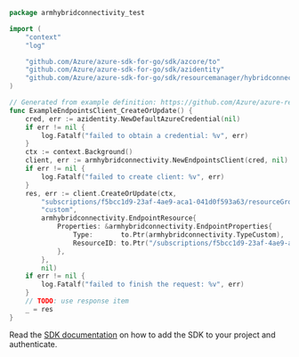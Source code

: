 ```go
package armhybridconnectivity_test

import (
	"context"
	"log"

	"github.com/Azure/azure-sdk-for-go/sdk/azcore/to"
	"github.com/Azure/azure-sdk-for-go/sdk/azidentity"
	"github.com/Azure/azure-sdk-for-go/sdk/resourcemanager/hybridconnectivity/armhybridconnectivity"
)

// Generated from example definition: https://github.com/Azure/azure-rest-api-specs/tree/main/specification/hybridconnectivity/resource-manager/Microsoft.HybridConnectivity/preview/2022-05-01-preview/examples/EndpointsPutCustom.json
func ExampleEndpointsClient_CreateOrUpdate() {
	cred, err := azidentity.NewDefaultAzureCredential(nil)
	if err != nil {
		log.Fatalf("failed to obtain a credential: %v", err)
	}
	ctx := context.Background()
	client, err := armhybridconnectivity.NewEndpointsClient(cred, nil)
	if err != nil {
		log.Fatalf("failed to create client: %v", err)
	}
	res, err := client.CreateOrUpdate(ctx,
		"subscriptions/f5bcc1d9-23af-4ae9-aca1-041d0f593a63/resourceGroups/hybridRG/providers/Microsoft.HybridCompute/machines/testMachine",
		"custom",
		armhybridconnectivity.EndpointResource{
			Properties: &armhybridconnectivity.EndpointProperties{
				Type:       to.Ptr(armhybridconnectivity.TypeCustom),
				ResourceID: to.Ptr("/subscriptions/f5bcc1d9-23af-4ae9-aca1-041d0f593a63/resourceGroups/hybridRG/providers/Microsoft.Relay/namespaces/custom-relay-namespace"),
			},
		},
		nil)
	if err != nil {
		log.Fatalf("failed to finish the request: %v", err)
	}
	// TODO: use response item
	_ = res
}
```

Read the [SDK documentation](https://github.com/Azure/azure-sdk-for-go/blob/sdk%2Fresourcemanager%2Fhybridconnectivity%2Farmhybridconnectivity%2Fv0.5.0/sdk/resourcemanager/hybridconnectivity/armhybridconnectivity/README.md) on how to add the SDK to your project and authenticate.
